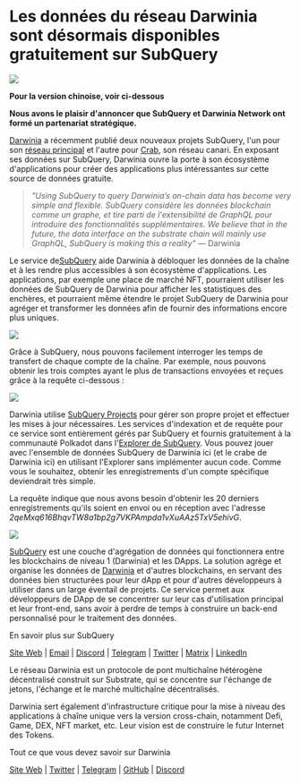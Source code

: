 # Les données du réseau Darwinia sont désormais disponibles gratuitement sur SubQuery

![](https://miro.medium.com/max/1400/0*7_sagAfI_wTKePuH)

**Pour la version chinoise, voir ci-dessous**

**Nous avons le plaisir d'annoncer que SubQuery et Darwinia Network ont formé un partenariat stratégique.**

[Darwinia](https://darwinia.network/) a récemment publié deux nouveaux projets SubQuery, l'un pour son [réseau principal](https://explorer.subquery.network/subquery/darwinia-network/darwinia) et l'autre pour [Crab](https://explorer.subquery.network/subquery/darwinia-network/crab), son réseau canari. En exposant ses données sur SubQuery, Darwinia ouvre la porte à son écosystème d'applications pour créer des applications plus intéressantes sur cette source de données gratuite.

> _"Using SubQuery to query Darwinia’s on-chain data has become very simple and flexible. SubQuery considère les données blockchain comme un graphe, et tire parti de l'extensibilité de GraphQL pour introduire des fonctionnalités supplémentaires. We believe that in the future, the data interface on the substrate chain will mainly use GraphQL, SubQuery is making this a reality"_ — Darwinia

Le service de[SubQuery](https://subquery.network/) aide Darwinia à débloquer les données de la chaîne et à les rendre plus accessibles à son écosystème d'applications. Les applications, par exemple une place de marché NFT, pourraient utiliser les données de SubQuery de Darwinia pour afficher les statistiques des enchères, et pourraient même étendre le projet SubQuery de Darwinia pour agréger et transformer les données afin de fournir des informations encore plus uniques.

![](https://miro.medium.com/max/1400/0*n2sGrQWOkIFXxMnq)

Grâce à SubQuery, nous pouvons facilement interroger les temps de transfert de chaque compte de la chaîne. Par exemple, nous pouvons obtenir les trois comptes ayant le plus de transactions envoyées et reçues grâce à la requête ci-dessous :

![](https://miro.medium.com/max/1400/0*gfS6ksjUL9fR9XA7)

Darwinia utilise [SubQuery Projects](https://project.subquery.network/) pour gérer son propre projet et effectuer les mises à jour nécessaires. Les services d'indexation et de requête pour ce service sont entièrement gérés par SubQuery et fournis gratuitement à la communauté Polkadot dans l'[Explorer de SubQuery](https://explorer.subquery.network/). Vous pouvez jouer avec l'ensemble de données SubQuery de Darwinia ici (et le crabe de Darwinia ici) en utilisant l'Explorer sans implémenter aucun code. Comme vous le souhaitez, obtenir les enregistrements d'un compte spécifique deviendrait très simple.

La requête indique que nous avons besoin d'obtenir les 20 derniers enregistrements qu'ils soient en envoi ou en réception avec l'adresse _2qeMxq616BhqvTW8a1bp2g7VKPAmpda1vXuAAz5TxV5ehivG_.

![](https://miro.medium.com/max/1400/0*z-9giNk4RnhxliYy)

[SubQuery](https://subquery.network/) est une couche d'agrégation de données qui fonctionnera entre les blockchains de niveau 1 (Darwinia) et les DApps. La solution agrège et organise les données de [Darwinia](https://darwinia.network/) et d'autres blockchains, en servant des données bien structurées pour leur dApp et pour d'autres développeurs à utiliser dans un large éventail de projets. Ce service permet aux développeurs de DApp de se concentrer sur leur cas d'utilisation principal et leur front-end, sans avoir à perdre de temps à construire un back-end personnalisé pour le traitement des données.

En savoir plus sur SubQuery

[Site Web](https://subquery.network/) | [Email](mailto:hello@subquery.network) | [Discord](https://discord.com/invite/78zg8aBSMG) | [Telegram](https://t.me/subquerynetwork) | [Twitter](https://twitter.com/subquerynetwork) | [Matrix](https://matrix.to/#/#subquery:matrix.org) | [LinkedIn](https://www.linkedin.com/company/subquery)

Le réseau Darwinia est un protocole de pont multichaîne hétérogène décentralisé construit sur Substrate, qui se concentre sur l'échange de jetons, l'échange et le marché multichaîne décentralisés.

Darwinia sert également d'infrastructure critique pour la mise à niveau des applications à chaîne unique vers la version cross-chain, notamment Defi, Game, DEX, NFT market, etc. Leur vision est de construire le futur Internet des Tokens.

Tout ce que vous devez savoir sur Darwinia

[Site Web](https://darwinia.network/) | [Twitter](https://twitter.com/DarwiniaNetwork) | [Telegram](https://t.me/DarwiniaNetwork) | [GitHub](https://github.com/darwinia-network) | [Discord](https://discord.gg/KMZVeyM)
